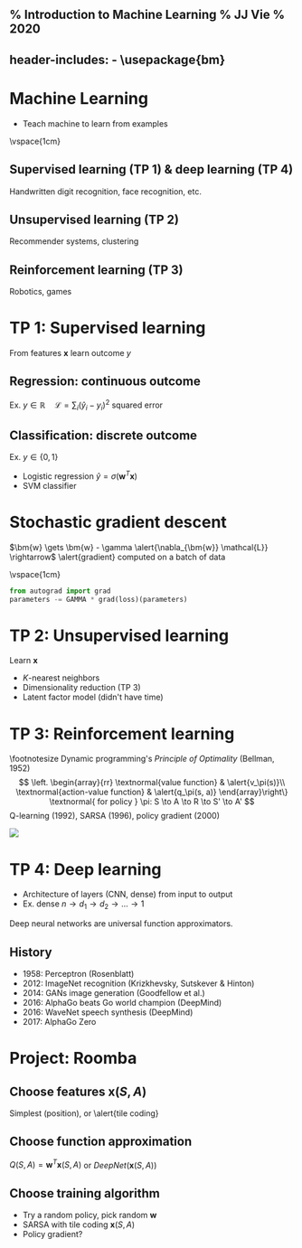 % Introduction to Machine Learning
% JJ Vie
% 2020
---
header-includes:
	- \usepackage{bm}
---
# Machine Learning

- Teach machine to learn from examples

\vspace{1cm}

## Supervised learning (TP 1) & deep learning (TP 4)

Handwritten digit recognition, face recognition, etc.

## Unsupervised learning (TP 2)

Recommender systems, clustering

## Reinforcement learning (TP 3)

Robotics, games

# TP 1: Supervised learning

From features $\bm{x}$ learn outcome $y$

## Regression: continuous outcome

Ex. $y \in \mathbb{R} \quad \mathcal{L} = \sum_i (\hat{y}_i - y_i)^2$ squared error

## Classification: discrete outcome

Ex. $y \in \{0, 1\}$

- Logistic regression $\hat{y} = \sigma(\bm{w}^T \bm{x})$
- SVM classifier

# Stochastic gradient descent

$\bm{w} \gets \bm{w} - \gamma \alert{\nabla_{\bm{w}} \mathcal{L}} \rightarrow$ \alert{gradient} computed on a batch of data

\vspace{1cm}

```python
from autograd import grad
parameters -= GAMMA * grad(loss)(parameters)
```

# TP 2: Unsupervised learning

Learn $\bm{x}$

- $K$-nearest neighbors
- Dimensionality reduction (TP 3)
- Latent factor model (didn't have time)

# TP 3: Reinforcement learning

\footnotesize Dynamic programming's *Principle of Optimality* (Bellman, 1952)
$$ \left. \begin{array}{rr}
\textnormal{value function} & \alert{v_\pi(s)}\\
\textnormal{action-value function} & \alert{q_\pi(s, a)}
\end{array}\right\} \textnormal{ for policy } \pi: S \to A \to R \to S' \to A' $$
Q-learning (1992), SARSA (1996), policy gradient (2000)

![](rl.png)

# TP 4: Deep learning

- Architecture of layers (CNN, dense) from input to output
- Ex. dense $n \to d_1 \to d_2 \to \ldots \to 1$

Deep neural networks are universal function approximators.

## History

- 1958: Perceptron (Rosenblatt)
- 2012: ImageNet recognition (Krizkhevsky, Sutskever & Hinton)
- 2014: GANs image generation (Goodfellow et al.)
- 2016: AlphaGo beats Go world champion (DeepMind)
- 2016: WaveNet speech synthesis (DeepMind)
- 2017: AlphaGo Zero

# Project: Roomba

## Choose features $\bm{x}(S, A)$

Simplest (position), or \alert{tile coding}

## Choose function approximation

$Q(S, A) = \bm{w}^T \bm{x}(S, A)$ or $DeepNet(\bm{x}(S, A))$

## Choose training algorithm

- Try a random policy, pick random $\bm{w}$
- SARSA with tile coding $\bm{x}(S, A)$
- Policy gradient?